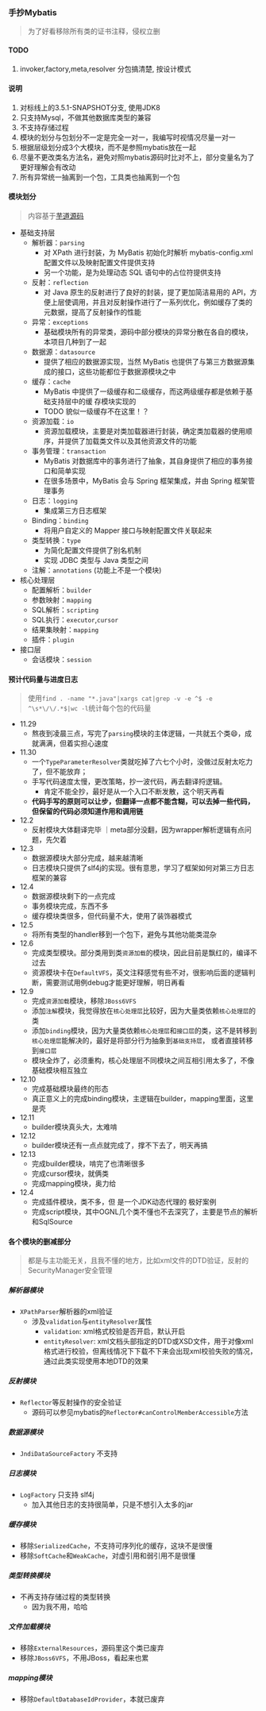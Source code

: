 ### 手抄Mybatis
> 为了好看移除所有类的证书注释，侵权立删

#### TODO
1. invoker,factory,meta,resolver 分包搞清楚, 按设计模式

#### 说明
1. 对标线上的3.5.1-SNAPSHOT分支, 使用JDK8
2. 只支持Mysql，不做其他数据库类型的兼容
3. 不支持存储过程
4. 模块的划分与包划分不一定是完全一对一，我编写时视情况尽量一对一
5. 根据层级划分成3个大模块，而不是参照mybatis放在一起
6. 尽量不更改类名方法名，避免对照mybatis源码时比对不上，部分变量名为了更好理解会有改动
7. 所有异常统一抽离到一个包，工具类也抽离到一个包

#### 模块划分
> 内容基于[芋道源码](http://svip.iocoder.cn/MyBatis/)
* 基础支持层
    * 解析器：`parsing`
        * 对 XPath 进行封装，为 MyBatis 初始化时解析 mybatis-config.xml 配置文件以及映射配置文件提供支持
        * 另一个功能，是为处理动态 SQL 语句中的占位符提供支持
    * 反射：`reflection`
        * 对 Java 原生的反射进行了良好的封装，提了更加简洁易用的 API，方便上层使调用，并且对反射操作进行了一系列优化，例如缓存了类的元数据，提高了反射操作的性能
    * 异常：`exceptions`
        * 基础模块所有的异常类，源码中部分模块的异常分散在各自的模块，本项目几种到了一起
    * 数据源：`datasource`
        * 提供了相应的数据源实现，当然 MyBatis 也提供了与第三方数据源集成的接口，这些功能都位于数据源模块之中
    * 缓存：`cache`
        * MyBatis 中提供了一级缓存和二级缓存，而这两级缓存都是依赖于基础支持层中的缓 存模块实现的
        * TODO 貌似一级缓存不在这里！？
    * 资源加载：`io`
        * 资源加载模块，主要是对类加载器进行封装，确定类加载器的使用顺序，并提供了加载类文件以及其他资源文件的功能
    * 事务管理：`transaction`
        * MyBatis 对数据库中的事务进行了抽象，其自身提供了相应的事务接口和简单实现
        * 在很多场景中，MyBatis 会与 Spring 框架集成，并由 Spring 框架管理事务
    * 日志：`logging`
        * 集成第三方日志框架
    * Binding：`binding`
        * 将用户自定义的 Mapper 接口与映射配置文件关联起来
    * 类型转换：`type`
        * 为简化配置文件提供了别名机制
        * 实现 JDBC 类型与 Java 类型之间
    * 注解：`annotations` (功能上不是一个模块)
* 核心处理层
    * 配置解析：`builder`
    * 参数映射：`mapping`
    * SQL解析：`scripting`
    * SQL执行：`executor`,`cursor`
    * 结果集映射：`mapping`
    * 插件：`plugin`
* 接口层
    * 会话模块：`session`

#### 预计代码量与进度日志
> 使用`find . -name "*.java"|xargs cat|grep -v -e ^$ -e ^\s*\/\/.*$|wc -l`统计每个包的代码量

 * 11.29 
    * 熬夜到凌晨三点，写完了`parsing`模块的主体逻辑，一共就五个类😄，成就满满，但着实担心速度
 * 11.30 
    * 一个`TypeParameterResolver`类就吃掉了六七个小时，没做过反射太吃力了，但不能放弃；
    * 手写代码速度太慢，更改策略，抄一波代码，再去翻译捋逻辑。
        * 肯定不能全抄，最好是从一个入口不断发散，这个明天再看
    * **代码手写的原则可以让步，但翻译一点都不能含糊，可以去掉一些代码，但保留的代码必须知道作用和调用链**
 * 12.2
    * 反射模块大体翻译完毕 ｜meta部分没翻，因为wrapper解析逻辑有点问题，先欠着
 * 12.3
    * 数据源模块大部分完成，越来越清晰
    * 日志模块只提供了slf4j的实现。很有意思，学习了框架如何对第三方日志框架的兼容
 * 12.4
    * 数据源模块剩下的一点完成
    * 事务模块完成，东西不多
    * 缓存模块类很多，但代码量不大，使用了装饰器模式
 * 12.5
    * 将所有类型的handler移到一个包下，避免与其他功能类混杂
 * 12.6
    * 完成类型模块。部分类用到类`资源加载`的模块，因此目前是飘红的，编译不过去
    * 资源模块卡在`DefaultVFS`，英文注释感觉有些不对，很影响后面的逻辑判断，需要测试用例debug才能更好理解，明日再看
 * 12.9
    * 完成`资源加载`模块，移除`JBoss6VFS`
    * 添加`注解`模块，我觉得放在`核心处理层`比较好，因为大量类依赖`核心处理层`的类
    * 添加`binding`模块，因为大量类依赖`核心处理层`和`接口层`的类，这不是转移到`核心处理层`能解决的，最好是将部分行为抽象到`基础支持层`，
    或者直接转移到`接口层`
    * 模块全炸了，必须重构，核心处理层不同模块之间互相引用太多了，不像基础模块相互独立
 * 12.10
    * 完成基础模块最终的形态
    * 真正意义上的完成binding模块，主逻辑在builder，mapping里面，这里是壳
 * 12.11
    * builder模块真头大，太难啃
 * 12.12
    * builder模块还有一点点就完成了，撑不下去了，明天再搞
 * 12.13
    * 完成builder模块，啃完了也清晰很多
    * 完成cursor模块，就俩类
    * 完成mapping模块，奥力给
 * 12.4
    * 完成插件模块，类不多，但 是一个JDK动态代理的 极好案例
    * 完成script模块，其中OGNL几个类不懂也不去深究了，主要是节点的解析和SqlSource
 

#### 各个模块的删减部分
> 都是与主功能无关，且我不懂的地方，比如xml文件的DTD验证，反射的SecurityManager安全管理

##### 解析器模块
* `XPathParser`解析器的xml验证
    * 涉及`validation`与`entityResolver`属性
        * `validation`: xml格式校验是否开启，默认开启
        * `entityResolver`: xml文档头部指定的DTD或XSD文件，用于对像xml格式进行校验，但离线情况下下载不下来会出现xml校验失败的情况，通过此类实现使用本地DTD的效果
    
##### 反射模块
* `Reflector`等反射操作的安全验证
    * 源码可以参见mybatis的`Reflector#canControlMemberAccessible`方法
    
##### 数据源模块
* `JndiDataSourceFactory` 不支持

##### 日志模块
* `LogFactory` 只支持 slf4j
    * 加入其他日志的支持很简单，只是不想引入太多的jar
    
##### 缓存模块
* 移除`SerializedCache`，不支持可序列化的缓存，这块不是很懂
* 移除`SoftCache`和`WeakCache`，对虚引用和弱引用不是很懂

##### 类型转换模块
* 不再支持存储过程的类型转换
    * 因为我不用，哈哈

##### 文件加载模块
* 移除`ExternalResources`，源码里这个类已废弃
* 移除`JBoss6VFS`，不用JBoss，看起来也累

##### mapping模块
* 移除`DefaultDatabaseIdProvider`，本就已废弃